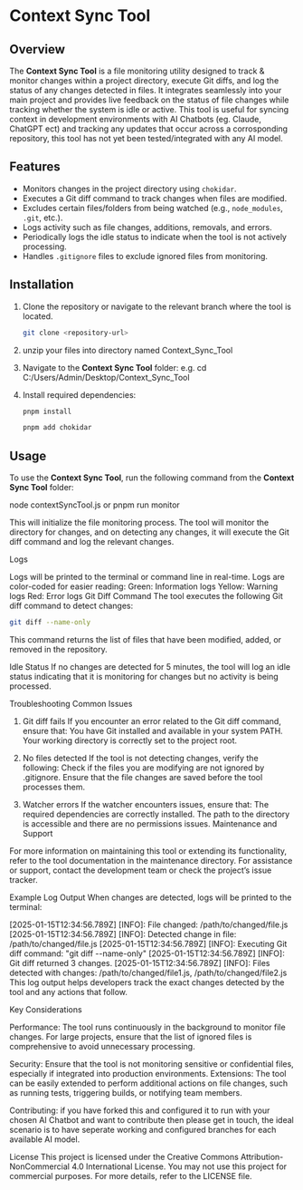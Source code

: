 # Context Sync Tool

## Overview

The **Context Sync Tool** is a file monitoring utility designed to track & monitor changes within a project directory, execute Git diffs, and log the status of any changes detected in files. It integrates seamlessly into your main project and provides live feedback on the status of file changes while tracking whether the system is idle or active. This tool is useful for syncing context in development environments with AI Chatbots (eg. Claude, ChatGPT ect) and tracking any updates that occur across a corrosponding repository, this tool has not yet been tested/integrated with any AI model.

## Features

- Monitors changes in the project directory using `chokidar`.
- Executes a Git diff command to track changes when files are modified.
- Excludes certain files/folders from being watched (e.g., `node_modules`, `.git`, etc.).
- Logs activity such as file changes, additions, removals, and errors.
- Periodically logs the idle status to indicate when the tool is not actively processing.
- Handles `.gitignore` files to exclude ignored files from monitoring.

## Installation

1. Clone the repository or navigate to the relevant branch where the tool is located.

    ```bash
    git clone <repository-url>
    ```
2. unzip your files into directory named Context_Sync_Tool

3. Navigate to the **Context Sync Tool** folder:
e.g. cd C:/Users/Admin/Desktop/Context_Sync_Tool

3. Install required dependencies:

    ```bash
    pnpm install
    ```

    ```bash
    pnpm add chokidar
    ```

## Usage

To use the **Context Sync Tool**, run the following command from the **Context Sync Tool** folder:

node contextSyncTool.js or pnpm run monitor

This will initialize the file monitoring process. The tool will monitor the directory for changes, and on detecting any changes, it will execute the Git diff command and log the relevant changes.

Logs

Logs will be printed to the terminal or command line in real-time.
Logs are color-coded for easier reading:
Green: Information logs
Yellow: Warning logs
Red: Error logs
Git Diff Command
The tool executes the following Git diff command to detect changes:

 ```bash
git diff --name-only
```
This command returns the list of files that have been modified, added, or removed in the repository.

Idle Status
If no changes are detected for 5 minutes, the tool will log an idle status indicating that it is monitoring for changes but no activity is being processed.

Troubleshooting
Common Issues

1. Git diff fails
If you encounter an error related to the Git diff command, ensure that:
You have Git installed and available in your system PATH.
Your working directory is correctly set to the project root.

2. No files detected
If the tool is not detecting changes, verify the following:
Check if the files you are modifying are not ignored by .gitignore.
Ensure that the file changes are saved before the tool processes them.

3. Watcher errors
If the watcher encounters issues, ensure that:
The required dependencies are correctly installed.
The path to the directory is accessible and there are no permissions issues.
Maintenance and Support

For more information on maintaining this tool or extending its functionality, refer to the tool documentation in the maintenance directory.
For assistance or support, contact the development team or check the project’s issue tracker.

Example Log Output
When changes are detected, logs will be printed to the terminal:

[2025-01-15T12:34:56.789Z] [INFO]: File changed: /path/to/changed/file.js
[2025-01-15T12:34:56.789Z] [INFO]: Detected change in file: /path/to/changed/file.js
[2025-01-15T12:34:56.789Z] [INFO]: Executing Git diff command: "git diff --name-only"
[2025-01-15T12:34:56.789Z] [INFO]: Git diff returned 3 changes.
[2025-01-15T12:34:56.789Z] [INFO]: Files detected with changes: /path/to/changed/file1.js, /path/to/changed/file2.js
This log output helps developers track the exact changes detected by the tool and any actions that follow.

Key Considerations

Performance: The tool runs continuously in the background to monitor file changes. For large projects, ensure that the list of ignored files is comprehensive to avoid unnecessary processing.

Security: Ensure that the tool is not monitoring sensitive or confidential files, especially if integrated into production environments.
Extensions: The tool can be easily extended to perform additional actions on file changes, such as running tests, triggering builds, or notifying team members.

Contributing: if you have forked this and configured it to run with your chosen AI Chatbot and want to contribute then please get in touch, the ideal scenario is to have seperate working and configured branches for each available AI model.

License
This project is licensed under the Creative Commons Attribution-NonCommercial 4.0 International License.
You may not use this project for commercial purposes. For more details, refer to the LICENSE file.
